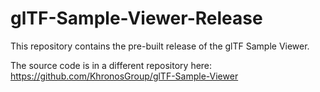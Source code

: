 # glTF-Sample-Viewer-Release

This repository contains the pre-built release of the glTF Sample Viewer.

The source code is in a different repository here:  https://github.com/KhronosGroup/glTF-Sample-Viewer
